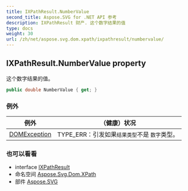 ```yaml
---
title: IXPathResult.NumberValue
second_title: Aspose.SVG for .NET API 参考
description: IXPathResult 财产. 这个数字结果的值
type: docs
weight: 30
url: /zh/net/aspose.svg.dom.xpath/ixpathresult/numbervalue/
---
```

## IXPathResult.NumberValue property

这个数字结果的值。

```csharp
public double NumberValue { get; }
```

### 例外

| 例外 | （健康）状况 |
| --- | --- |
| [DOMException](../../../aspose.svg.dom/domexception/) | TYPE_ERR：引发如果`结果类型`不是 `数字`类型。 |

### 也可以看看

* interface [IXPathResult](../)
* 命名空间 [Aspose.Svg.Dom.XPath](../../ixpathresult/)
* 部件 [Aspose.SVG](../../../)


